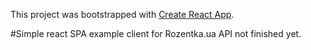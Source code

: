 This project was bootstrapped with [Create React App](https://github.com/facebookincubator/create-react-app).

#Simple react SPA example client for Rozentka.ua API
not finished yet.
